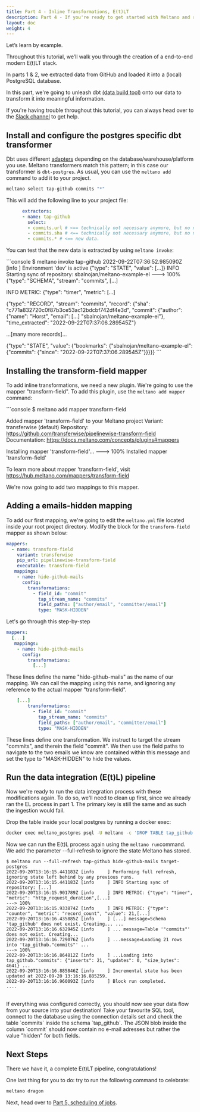 ```yaml
---
title: Part 4 - Inline Transformations, E(t)LT
description: Part 4 - If you're ready to get started with Meltano and run an EL[T] pipeline with a data source and destination of your choosing, you've come to the right place!
layout: doc
weight: 4
---
```



Let’s learn by example.

Throughout this tutorial, we’ll walk you through the creation of a end-to-end modern E(t)LT stack.

In parts 1 & 2, we extracted data from GitHub and loaded it into a (local) PostgreSQL database.

In this part, we're going to unleash dbt [(data build tool)](https://www.getdbt.com/) onto our data to transform it into meaningful information.

<div class="notification is-success">
    <p>If you're having trouble throughout this tutorial, you can always head over to the <a href="https://meltano.com/slack">Slack channel</a> to get help.</p>
</div>

## Install and configure the postgres specific dbt transformer
Dbt uses different [adapters](https://docs.getdbt.com/docs/supported-data-platforms) depending on the database/warehouse/platform you use. Meltano transformers match this pattern; in this case our transformer is `dbt-postgres`. As usual, you can use the `meltano add` command to add it to your project.

```bash
meltano select tap-github commits "*"
```

This will add the following line to your project file:
```yaml
      extractors:
      - name: tap-github
        select:
        - commits.url # <== technically not necessary anymore, but no need to delete
        - commits.sha # <== technically not necessary anymore, but no need to delete
        - commits.* # <== new data.
```

You can test that the new data is extracted by using `meltano invoke`:

<div class="termy">
```console
$ meltano invoke tap-github
2022-09-22T07:36:52.985090Z [info     ] Environment 'dev' is active
{"type": "STATE", "value":  [...]}
INFO Starting sync of repository: sbalnojan/meltano-example-el
---> 100%
{"type": "SCHEMA", "stream": "commits", [...]

INFO METRIC: {"type": "timer", "metric":  [...]

{"type": "RECORD", "stream": "commits", "record": {"sha": "c771a832720c0f87b3ce53ac12bdcbf742df4e3d", "commit": {"author": {"name": "Horst", "email":
[...]
"sbalnojan/meltano-example-el"}, "time_extracted": "2022-09-22T07:37:06.289545Z"}

...[many more records]...

{"type": "STATE", "value": {"bookmarks": {"sbalnojan/meltano-example-el": {"commits": {"since": "2022-09-22T07:37:06.289545Z"}}}}}
´´´
</div>

## Installing the transform-field mapper
To add inline transformations, we need a new plugin. We're going to use the mapper "transform-field". To add this plugin, use the `meltano add mapper` command:

<div class="termy">
```console
$ meltano add mapper transform-field

Added mapper 'transform-field' to your Meltano project
Variant:        transferwise (default)
Repository:     https://github.com/transferwise/pipelinewise-transform-field
Documentation:  https://docs.meltano.com/concepts/plugins#mappers

Installing mapper 'transform-field'...
---> 100%
Installed mapper 'transform-field'

To learn more about mapper 'transform-field', visit https://hub.meltano.com/mappers/transform-field
</div>

We're now going to add two mappings to this mapper.

## Adding a emails-hidden mapping
To add our first mapping, we're going to edit the `meltano.yml` file located inside your root project directory. Modify the block for the `transform-field` mapper as shown below:

```yaml
mappers:
  - name: transform-field
    variant: transferwise
    pip_url: pipelinewise-transform-field
    executable: transform-field
   mappings:
    - name: hide-github-mails
      config:
        transformations:
          - field_id: "commit"
            tap_stream_name: "commits"
            field_paths: ["author/email", "committer/email"]
            type: "MASK-HIDDEN"
```
Let's go through this step-by-step

```yaml
mappers:
  [...]
   mappings:
    - name: hide-github-mails
      config:
        transformations:
          [...]
```
These lines define the name "hide-github-mails" as the name of our mapping. We can call the mapping using this name, and ignoring any reference to the actual mapper "transform-field".

```yaml
    [...]
        transformations:
          - field_id: "commit"
            tap_stream_name: "commits"
            field_paths: ["author/email", "committer/email"]
            type: "MASK-HIDDEN"
```
These lines define one transformation. We instruct to target the stream "commits", and therein the field "commit". We then use the field paths to navigate to the two emails we know are contained within this message and set the type to "MASK-HIDDEN" to hide the values.

## Run the data integration (E(t)L) pipeline
Now we're ready to run the data integration process with these modifications again. To do so, we'll need to clean up first, since we already ran the EL process in part 1. The primary key is still the same and as such the ingestion would fail.

Drop the table inside your local postgres by running a docker exec: 

```bash
docker exec meltano_postgres psql -U meltano -c 'DROP TABLE tap_github.commits'
```

Now we can run the E(t)L process again using the `meltano run`command. We add the parameter --full-refresh to ignore the state Meltano has stored. 

<div class="termy">

```console
$ meltano run --full-refresh tap-github hide-github-mails target-postgres
2022-09-20T13:16:15.441183Z [info     ] Performing full refresh, ignoring state left behind by any previous runs.
2022-09-20T13:16:15.441183Z [info     ] INFO Starting sync of repository: [...]
2022-09-20T13:16:15.901789Z [info     ] INFO METRIC: {"type": "timer", "metric": "http_request_duration",[...]
---> 100%
2022-09-20T13:16:15.933874Z [info     ] INFO METRIC: {"type": "counter", "metric": "record_count", "value": 21,[...]
2022-09-20T13:16:16.435885Z [info     ] [...] message=Schema 'tap_github' does not exist. Creating... ...
2022-09-20T13:16:16.632945Z [info     ] ... message=Table '"commits"' does not exist. Creating...
2022-09-20T13:16:16.729076Z [info     ] ...message=Loading 21 rows into 'tap_github."commits"' ...
---> 100%
2022-09-20T13:16:16.864812Z [info     ] ...Loading into tap_github."commits": {"inserts": 21, "updates": 0, "size_bytes": 4641} ...
2022-09-20T13:16:16.885846Z [info     ] Incremental state has been updated at 2022-09-20 13:16:16.885259.
2022-09-20T13:16:16.960093Z [info     ] Block run completed.           ....
```
</div>
<br />
If everything was configured correctly, you should now see your data flow from your source into your destination! Take your favourite SQL tool, connect to the database using the connection details set and check the table `commits` inside the schema `tap_github`. The JSON blob inside the column `commit` should now contain no e-mail adresses but rather the value "hidden" for both fields.

## Next Steps
There we have it, a complete E(t)LT pipeline, congratulations!

One last thing for you to do: try to run the following command to celebrate:

```bash
meltano dragon
```

Next, head over to [Part 5, scheduling of jobs](/getting-started/part4).

<script src="/js/termynal.js"></script>
<script src="/js/termy_custom.js"></script>

